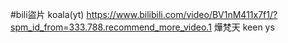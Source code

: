 #bili盜片
koala(yt)
https://www.bilibili.com/video/BV1nM411x7f1/?spm_id_from=333.788.recommend_more_video.1
燁梵天
keen ys